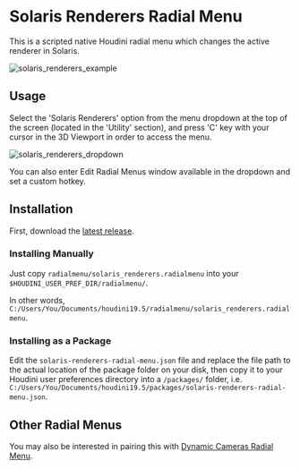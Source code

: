 # Solaris Renderers Radial Menu

This is a scripted native Houdini radial menu which changes the active renderer in Solaris.

![solaris_renderers_example](https://github.com/alexmajewski/hydra-renderers-radial-menu/assets/77795178/8ef68a48-7252-4edb-93a8-f9ca451b29ea)

## Usage
Select the 'Solaris Renderers' option from the menu dropdown at the top of the screen (located in the 'Utility' section), and press 'C' key with your cursor in the 3D Viewport in order to access the menu. 

![solaris_renderers_dropdown](https://github.com/user-attachments/assets/c2714771-5136-49e1-ac8d-2c7ab6b1ce17)

You can also enter Edit Radial Menus window available in the dropdown and set a custom hotkey.

## Installation

First, download the [latest release](https://github.com/alexmajewski/hydra-renderers-radial-menu/releases/latest).

### Installing Manually
Just copy `radialmenu/solaris_renderers.radialmenu` into your `$HOUDINI_USER_PREF_DIR/radialmenu/`.

In other words, `C:/Users/You/Documents/houdini19.5/radialmenu/solaris_renderers.radialmenu`.

### Installing as a Package
Edit the `solaris-renderers-radial-menu.json` file and replace the file path to the actual location of the package folder on your disk, then copy it to your Houdini user preferences directory into a `/packages/` folder, i.e. `C:/Users/You/Documents/houdini19.5/packages/solaris-renderers-radial-menu.json`.

## Other Radial Menus
You may also be interested in pairing this with [Dynamic Cameras Radial Menu](https://github.com/alexmajewski/dynamic-cameras-radial-menu).
